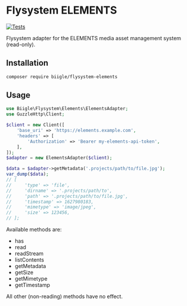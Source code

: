 # Flysystem ELEMENTS

[![Tests](https://github.com/biigle/flysystem-elements/actions/workflows/php.yml/badge.svg)](https://github.com/biigle/flysystem-elements/actions/workflows/php.yml)

Flysystem adapter for the ELEMENTS media asset management system (read-only).

## Installation

```bash
composer require biigle/flysystem-elements
```
## Usage

```php
use Biigle\Flysystem\Elements\ElementsAdapter;
use GuzzleHttp\Client;

$client = new Client([
    'base_uri' => 'https://elements.example.com',
    'headers' => [
        'Authorization' => 'Bearer my-elements-api-token',
    ],
]);
$adapter = new ElementsAdapter($client);

$data = $adapter->getMetadata('.projects/path/to/file.jpg');
var_dump($data);
// [
//     'type' => 'file',
//     'dirname' => '.projects/path/to',
//     'path' => '.projects/path/to/file.jpg',
//     'timestamp' => 1627980183,
//     'mimetype' => 'image/jpeg',
//     'size' => 123456,
// ];
```

Available methods are:

- has
- read
- readStream
- listContents
- getMetadata
- getSize
- getMimetype
- getTimestamp

All other (non-reading) methods have no effect.
